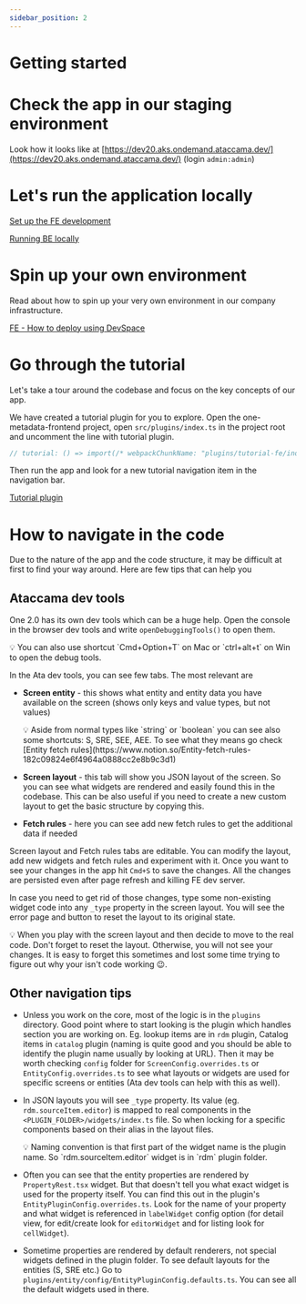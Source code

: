 ```yaml
---
sidebar_position: 2
---
```


# Getting started

# Check the app in our staging environment

Look how it looks like at [https://dev20.aks.ondemand.ataccama.dev/](https://dev20.aks.ondemand.ataccama.dev/) (login `admin:admin`)

# Let's run the application locally

[Set up the FE development](https://www.notion.so/Set-up-the-FE-development-80b8fd310231468a8a1bc439026b194f)

[Running BE locally](https://www.notion.so/Running-BE-locally-480860b09d524d88bf255d7a6dc2893a)

# Spin up your own environment

Read about how to spin up your very own environment in our company infrastructure.

[FE - How to deploy using DevSpace](https://www.notion.so/FE-How-to-deploy-using-DevSpace-283f970d95f44a92b6f18a5d18249725)

# Go through the tutorial

Let's take a tour around the codebase and focus on the key concepts of our app.

We have created a tutorial plugin for you to explore. Open the one-metadata-frontend project, open `src/plugins/index.ts` in the project root and uncomment the line with tutorial plugin.

```jsx
// tutorial: () => import(/* webpackChunkName: "plugins/tutorial-fe/index" */ './tutorial'),
```

Then run the app and look for a new tutorial navigation item in the navigation bar.

[Tutorial plugin](https://www.notion.so/Tutorial-plugin-180e1810bf174671adcec34237f88860)

# How to navigate in the code

Due to the nature of the app and the code structure, it may be difficult at first to find your way around. Here are few tips that can help you

## Ataccama dev tools

One 2.0 has its own dev tools which can be a huge help. Open the console in the browser dev tools and write `openDebuggingTools()` to open them.

<aside>
💡 You can also use shortcut `Cmd+Option+T` on Mac or `ctrl+alt+t` on Win to open the debug tools.

</aside>

In the Ata dev tools, you can see few tabs. The most relevant are

- **Screen entity** - this shows what entity and entity data you have available on the screen (shows only keys and value types, but not values)
    <aside>
    💡 Aside from normal types like `string` or `boolean` you can see also some shortcuts: S, SRE, SEE, AEE. To see what they means go check [Entity fetch rules](https://www.notion.so/Entity-fetch-rules-182c09824e6f4964a0888cc2e8b9c3d1)
    
    </aside>

- **Screen layout** - this tab will show you JSON layout of the screen. So you can see what widgets are rendered and easily found this in the codebase. This can be also useful if you need to create a new custom layout to get the basic structure by copying this.
- **Fetch rules** - here you can see add new fetch rules to get the additional data if needed

Screen layout and Fetch rules tabs are editable. You can modify the layout, add new widgets and fetch rules and experiment with it. Once you want to see your changes in the app hit `Cmd+S` to save the changes. All the changes are persisted even after page refresh and killing FE dev server.

In case you need to get rid of those changes, type some non-existing widget code into any `_type` property in the screen layout. You will see the error page and button to reset the layout to its original state.

<aside>
💡 When you play with the screen layout and then decide to move to the real code. Don't forget to reset the layout. Otherwise, you will not see your changes. It is easy to forget this sometimes and lost some time trying to figure out why your isn't code working 😉.

</aside>

## Other navigation tips

- Unless you work on the core, most of the logic is in the `plugins` directory. Good point where to start looking is the plugin which handles section you are working on. Eg. lookup items are in `rdm` plugin, Catalog items in `catalog` plugin (naming is quite good and you should be able to identify the plugin name usually by looking at URL).
  Then it may be worth checking `config` folder for `ScreenConfig.overrides.ts` or `EntityConfig.overrides.ts` to see what layouts or widgets are used for specific screens or entities (Ata dev tools can help with this as well).
- In JSON layouts you will see `_type` property. Its value (eg. `rdm.sourceItem.editor`) is mapped to real components in the `<PLUGIN_FOLDER>/widgets/index.ts` file. So when locking for a specific components based on their alias in the layout files.
    <aside>
    💡 Naming convention is that first part of the widget name is the plugin name. So `rdm.sourceItem.editor` widget is in `rdm` plugin folder.
    
    </aside>

- Often you can see that the entity properties are rendered by `PropertyRest.tsx` widget. But that doesn't tell you what exact widget is used for the property itself. You can find this out in the plugin's `EntityPluginConfig.overrides.ts`. Look for the name of your property and what widget is referenced in `labelWidget` config option (for detail view, for edit/create look for `editorWidget` and for listing look for `cellWidget`).
- Sometime properties are rendered by default renderers, not special widgets defined in the plugin folder. To see default layouts for the entities (S, SRE etc.) Go to `plugins/entity/config/EntityPluginConfig.defaults.ts`. You can see all the default widgets used in there.
